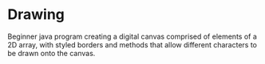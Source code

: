 # Drawing
Beginner java program creating a digital canvas comprised of elements of a 2D array, with styled borders and methods that allow different characters to be drawn onto the canvas. 
